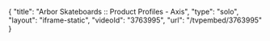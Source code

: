 {
    "title": "Arbor Skateboards :: Product Profiles - Axis",
    "type": "solo",
    "layout": "iframe-static",
    "videoId": "3763995",
    "url": "\/tvpembed\/3763995"
}